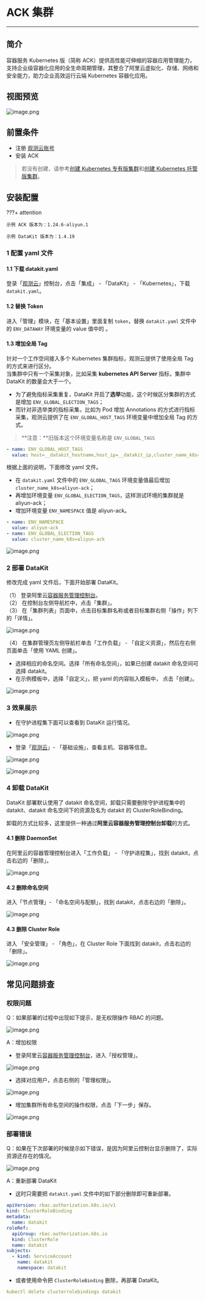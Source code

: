 # ACK 集群

---

## 简介

容器服务 Kubernetes 版（简称 ACK）提供高性能可伸缩的容器应用管理能力，支持企业级容器化应用的全生命周期管理，其整合了阿里云虚拟化、存储、网络和安全能力，助力企业高效运行云端 Kubernetes 容器化应用。

## 视图预览

![image.png](../../imgs/aliyun-ack-10.png)

## 前置条件

- 注册 [观测云账号](https://www.guance.com/)
- 安装 ACK 
> 若没有创建，请参考[创建 Kubernetes 专有版集群](https://help.aliyun.com/document_detail/86488.htm#task-skz-qwk-qfb)和[创建 Kubernetes 托管版集群](https://help.aliyun.com/document_detail/95108.htm#task-skz-qwk-qfb)。

## 安装配置

???+ attention

    示例 ACK 版本为：1.24.6-aliyun.1
    
    示例 DataKit 版本为：1.4.19

### 1 配置 yaml 文件

#### 1.1 下载 datakit.yaml

登录「[观测云](https://console.guance.com/)」控制台，点击「集成」 - 「DataKit」 - 「Kubernetes」，下载 `datakit.yaml`。

#### 1.2 替换 Token

进入「管理」模块，在「基本设置」里面复制 `token`，替换 `datakit.yaml` 文件中的 `ENV_DATAWAY` 环境变量的 value 值中的 <your-token>。

#### 1.3 增加全局 Tag

针对一个工作空间接入多个 Kubernetes 集群指标，观测云提供了使用全局 Tag 的方式来进行区分。<br />
当集群中只有一个采集对象，比如采集 **kubernetes API Server** 指标，集群中 DataKit 的数量会大于一个。

- 为了避免指标采集重复，DataKit 开启了**选举**功能，这个时候区分集群的方式是增加 `ENV_GLOBAL_ELECTION_TAGS`；
- 而针对非选举类的指标采集，比如为 Pod 增加 Annotations 的方式进行指标采集，观测云提供了在 `ENV_GLOBAL_HOST_TAGS` 环境变量中增加全局 Tag 的方式。
> **注意：**旧版本这个环境变量名称是 `ENV_GLOBAL_TAGS`

```yaml
- name: ENV_GLOBAL_HOST_TAGS
  value: host=__datakit_hostname,host_ip=__datakit_ip,cluster_name_k8s=aliyun-ack
```

根据上面的说明，下面修改 yaml 文件。

- 在 `datakit.yaml` 文件中的 `ENV_GLOBAL_TAGS` 环境变量值最后增加 `cluster_name_k8s=aliyun-ack`；
- 再增加环境变量 `ENV_GLOBAL_ELECTION_TAGS`，这样测试环境的集群就是 aliyun-ack；
- 增加环境变量 `ENV_NAMESPACE` 值是 aliyun-ack。

```yaml
- name: ENV_NAMESPACE
  value: aliyun-ack
- name: ENV_GLOBAL_ELECTION_TAGS
  value: cluster_name_k8s=aliyun-ack
```

![image.png](../../imgs/aliyun-ack-1.png)

### 2 部署 DataKit

修改完成 yaml 文件后，下面开始部署 DataKit。 

（1） 登录阿里云[容器服务管理控制台](https://cs.console.aliyun.com/?spm=a2c4g.11186623.0.0.1b483e068AVz8k)。 <br/>
（2） 在控制台左侧导航栏中，点击「集群」。 <br/>
（3） 在「集群列表」页面中，点击目标集群名称或者目标集群右侧「操作」列下的「详情」。 <br/>

![image.png](../../imgs/aliyun-ack-2.png)

（4） 在集群管理页左侧导航栏单击「工作负载」 - 「自定义资源」，然后在右侧页面单击「使用 YAML 创建」。

- 选择相应的命名空间。选择「所有命名空间」，如果已创建 datakit 命名空间可选择 datakit。
- 在示例模板中，选择「自定义」，把 yaml 的内容贴入模板中， 点击「创建」。

![image.png](../../imgs/aliyun-ack-3.png)

### 3 效果展示

- 在守护进程集下面可以查看到 DataKit 运行情况。

![image.png](../../imgs/aliyun-ack-4.png)

- 登录「[观测云](https://console.guance.com/)」- 「基础设施」，查看主机、容器等信息。

![image.png](../../imgs/aliyun-ack-9.png)

![image.png](../../imgs/aliyun-ack-10.png)

### 4 卸载 DataKit

DataKit 部署默认使用了 datakit 命名空间，卸载只需要删除守护进程集中的 datakit、datakit 命名空间下的资源及名为 datakit 的 ClusterRoleBinding。

卸载的方式比较多，这里提供一种通过**阿里云容器服务管理控制台卸载**的方式。

#### 4.1 删除 DaemonSet

在阿里云的容器管理控制台进入「工作负载」 - 「守护进程集」，找到 datakit，点击右边的「删除」。

![image.png](../../imgs/aliyun-ack-5.png)

#### 4.2 删除命名空间

进入「节点管理」- 「命名空间与配额」，找到 datakit，点击右边的「删除」。

![image.png](../../imgs/aliyun-ack-6.png)


#### 4.3 删除 Cluster Role

进入 「安全管理」 - 「角色」，在 Cluster Role 下面找到 datakit，点击右边的「删除」。

![image.png](../../imgs/aliyun-ack-7.png)


## 常见问题排查

### 权限问题

Q：如果部署的过程中出现如下提示，是无权限操作 RBAC 的问题。

![image.png](../../imgs/aliyun-ack-11.png)

A：增加权限

- 登录阿里云[容器服务管理控制台](https://cs.console.aliyun.com/?spm=a2c4g.11186623.0.0.1b483e068AVz8k)，进入「授权管理」。

![image.png](../../imgs/aliyun-ack-12.png)

- 选择对应用户，点击右侧的「管理权限」。

![image.png](../../imgs/aliyun-ack-13.png)

- 增加集群所有命名空间的操作权限，点击「下一步」保存。

![image.png](../../imgs/aliyun-ack-14.png)


### 部署错误

Q：如果在下次部署的时候提示如下错误，是因为阿里云控制台显示删除了，实际资源还存在的情况。

![image.png](../../imgs/aliyun-ack-8.png)

A：重新部署 DataKit

- 这时只需要把 `datakit.yaml` 文件中的如下部分删除即可重新部署。

```yaml
apiVersion: rbac.authorization.k8s.io/v1
kind: ClusterRoleBinding
metadata:
  name: datakit
roleRef:
  apiGroup: rbac.authorization.k8s.io
  kind: ClusterRole
  name: datakit
subjects:
  - kind: ServiceAccount
    name: datakit
    namespace: datakit
```

- 或者使用命令把 `ClusterRoleBinding` 删除，再部署 DataKit。

```yaml
kubectl delete clusterrolebindings datakit
```
